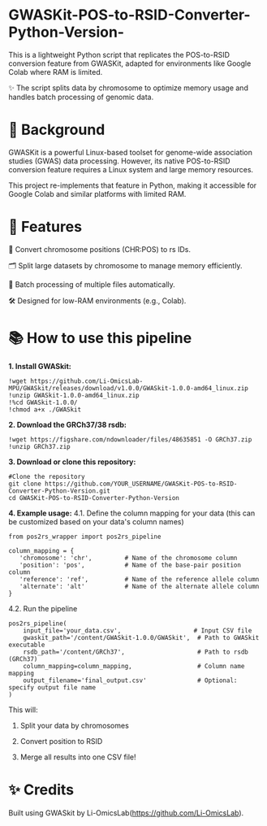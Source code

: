 # GWASKit-POS-to-RSID-Converter-Python-Version-
This is a lightweight Python script that replicates the POS-to-RSID conversion feature from GWASKit,
adapted for environments like Google Colab where RAM is limited.

✨ The script splits data by chromosome to optimize memory usage and handles batch processing of genomic data.

# 📌 Background
GWASKit is a powerful Linux-based toolset for genome-wide association studies (GWAS) data processing.
However, its native POS-to-RSID conversion feature requires a Linux system and large memory resources.

This project re-implements that feature in Python, making it accessible for Google Colab and similar platforms with limited RAM.

# 🚀 Features
🧬 Convert chromosome positions (CHR:POS) to rs IDs.

🗂️ Split large datasets by chromosome to manage memory efficiently.

🔁 Batch processing of multiple files automatically.

🛠️ Designed for low-RAM environments (e.g., Colab).

# 📚 How to use this pipeline
**1. Install GWASkit:**
```
!wget https://github.com/Li-OmicsLab-MPU/GWASkit/releases/download/v1.0.0/GWASkit-1.0.0-amd64_linux.zip
!unzip GWASkit-1.0.0-amd64_linux.zip
!%cd GWASkit-1.0.0/
!chmod a+x ./GWASkit
```

**2. Download the GRCh37/38 rsdb:**
   ```
 !wget https://figshare.com/ndownloader/files/48635851 -O GRCh37.zip
 !unzip GRCh37.zip
   ```

**3. Download or clone this repository:**
```
#Clone the repository
git clone https://github.com/YOUR_USERNAME/GWASKit-POS-to-RSID-Converter-Python-Version.git
cd GWASKit-POS-to-RSID-Converter-Python-Version
```

**4. Example usage:**
4.1.  Define the column mapping for your data (this can be customized based on your data's column names)
 ```
from pos2rs_wrapper import pos2rs_pipeline

column_mapping = {
    'chromosome': 'chr',         # Name of the chromosome column
    'position': 'pos',           # Name of the base-pair position column
    'reference': 'ref',          # Name of the reference allele column
    'alternate': 'alt'           # Name of the alternate allele column
}
```
4.2. Run the pipeline
```
pos2rs_pipeline(
    input_file='your_data.csv',                    # Input CSV file
    gwaskit_path='/content/GWASkit-1.0.0/GWASkit',  # Path to GWASkit executable
    rsdb_path='/content/GRCh37',                    # Path to rsdb (GRCh37)
    column_mapping=column_mapping,                  # Column name mapping
    output_filename='final_output.csv'              # Optional: specify output file name
)
```
This will:

1. Split your data by chromosomes

2. Convert position to RSID

3. Merge all results into one CSV file!

# ✨ Credits
Built using GWASkit by Li-OmicsLab(https://github.com/Li-OmicsLab).
